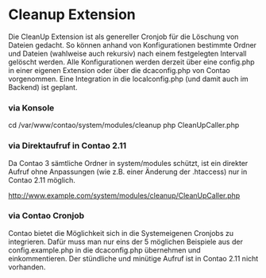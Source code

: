 Cleanup Extension
=================

Die CleanUp Extension ist als genereller Cronjob für die Löschung von Dateien gedacht. So können anhand von Konfigurationen bestimmte Ordner und Dateien (wahlweise auch rekursiv) nach einem festgelegten Intervall gelöscht werden. Alle Konfigurationen werden derzeit über eine config.php in einer eigenen Extension oder über die dcaconfig.php von Contao vorgenommen. Eine Integration in die localconfig.php (und damit auch im Backend) ist geplant.

### via Konsole

cd /var/www/contao/system/modules/cleanup
php CleanUpCaller.php

### via Direktaufruf in Contao 2.11

Da Contao 3 sämtliche Ordner in system/modules schützt, ist ein direkter Aufruf ohne Anpassungen (wie z.B. einer Änderung der .htaccess) nur in Contao 2.11 möglich.

http://www.example.com/system/modules/cleanup/CleanUpCaller.php

### via Contao Cronjob

Contao bietet die Möglichkeit sich in die Systemeigenen Cronjobs zu integrieren. Dafür muss man nur eins der 5 möglichen Beispiele aus der config.example.php in die dcaconfig.php übernehmen und einkommentieren. Der stündliche und minütige Aufruf ist in Contao 2.11 nicht vorhanden.